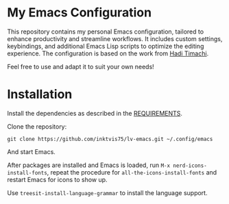 # My Emacs Configuration

This repository contains my personal Emacs configuration, tailored to enhance productivity and streamline workflows. 
It includes custom settings, keybindings, and additional Emacs Lisp scripts to optimize the editing experience. 
The configuration is based on the work from [Hadi Timachi](https://codeberg.org/haditim/dotemacs).

Feel free to use and adapt it to suit your own needs! 

# Installation

Install the dependencies as described in the
[REQUIREMENTS](https://github.com/inktvis75/lv-emacs/blob/main/REQUIREMENTS.MD).

Clone the repository:

```
git clone https://github.com/inktvis75/lv-emacs.git ~/.config/emacs
```

And start Emacs.

After packages are installed and Emacs is loaded, run `M-x
nerd-icons-install-fonts`, repeat the procedure for
`all-the-icons-install-fonts` and restart Emacs for icons to show up.

Use `treesit-install-language-grammar` to install the language support.
